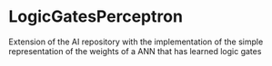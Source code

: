 # LogicGatesPerceptron
Extension of the AI repository with the implementation of the simple representation of the weights of a ANN that has learned logic gates
